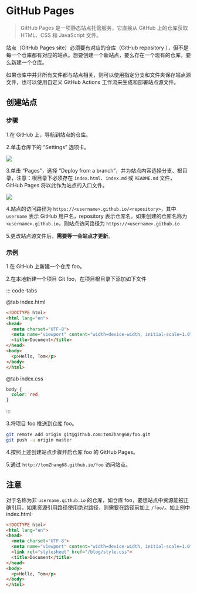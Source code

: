 # GitHub Pages

> GitHub Pages 是一项静态站点托管服务，它直接从 GitHub 上的仓库获取 HTML、CSS 和 JavaScript 文件。

站点（GitHub Pages site）必须要有对应的仓库（GitHub repository ），但不是每一个仓库都有对应的站点。想要创建一个新站点，要么存在一个现有的仓库，要么新建一个仓库。

如果仓库中并非所有文件都与站点相关，则可以使用指定分支和文件夹保存站点源文件，也可以使用自定义 GitHub Actions 工作流来生成和部署站点源文件。

## 创建站点

### 步骤

1.在 GitHub 上，导航到站点的仓库。

2.单击仓库下的 “Settings” 选项卡。

![](https://image.newarea.site/20230901/01.png)

3.单击 “Pages”，选择 “Deploy from a branch”，并为站点内容选择分支、根目录，注意：根目录下必须存在 `index.html`、`index.md` 或 `README.md` 文件，GitHub Pages 将以此作为站点的入口文件。

![](https://image.newarea.site/20230901/02.png)

4.站点的访问路径为 `https://<username>.github.io/<repository>`，其中 `username` 表示 GitHub 用户名，repository 表示仓库名。如果创建的仓库名称为 `<username>.github.io`，则站点访问路径为 `https://<username>.github.io`

5.更改站点源文件后，**需要等一会站点才更新**。

### 示例

1.在 GitHub 上新建一个仓库 foo。

2.在本地新建一个项目 Git foo，在项目根目录下添加如下文件

::: code-tabs

@tab index.html

```html
<!DOCTYPE html>
<html lang="en">
<head>
  <meta charset="UTF-8">
  <meta name="viewport" content="width=device-width, initial-scale=1.0">
  <title>Document</title>
</head>
<body>
  <p>Hello, Tom</p>
</body>
</html>
```

@tab index.css

```css
body {
  color: red;
}
```

:::

3.将项目 foo 推送到仓库 foo。

```sh
git remote add origin git@github.com:tomZhang68/foo.git
git push -u origin master
```

4.按照上述创建站点步骤开启仓库 foo 的 GitHub Pages。

5.通过 `http://tomZhang68.github.io/foo` 访问站点。

## 注意

对于名称为非 `username.github.io` 的仓库，如仓库 foo，要想站点中资源能被正确引用，如果资源引用路径使用绝对路径，则需要在路径前加上 `/foo/`。如上例中 index.html:

```html
<!DOCTYPE html>
<html lang="en">
<head>
  <meta charset="UTF-8">
  <meta name="viewport" content="width=device-width, initial-scale=1.0">
  <link rel="stylesheet" href="/blog/style.css">
  <title>Document</title>
</head>
<body>
  <p>Hello, Tom</p>
</body>
</html>
```

